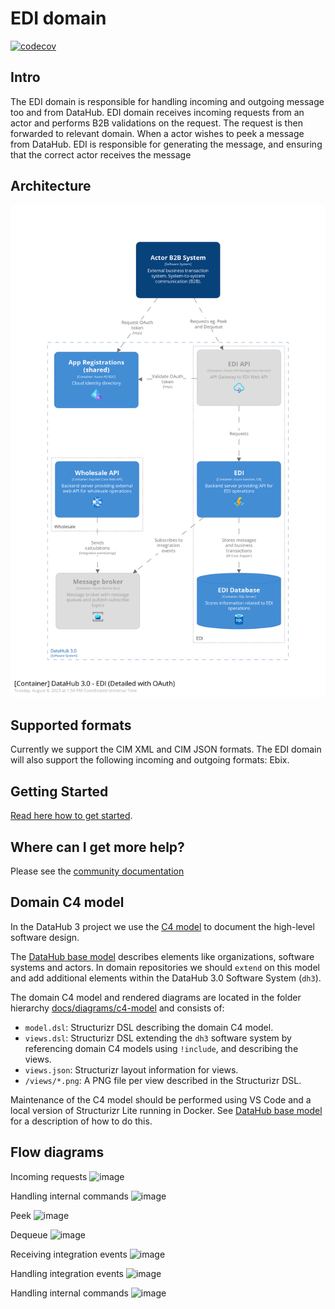 # EDI domain

[![codecov](https://codecov.io/gh/Energinet-DataHub/geh-market-roles/branch/main/graph/badge.svg?token=R80X7DC6C0)](https://codecov.io/gh/Energinet-DataHub/geh-market-roles)

## Intro

The EDI domain is responsible for handling incoming and outgoing message too and from DataHub.
EDI domain receives incoming requests from an actor and performs B2B validations on the request.
The request is then forwarded to relevant domain.
When a actor wishes to peek a message from DataHub. EDI is responsible for generating the message, and ensuring that the correct actor receives the message

## Architecture

![image](./docs/diagrams/c4-model/views/EDIDetailed.png)

## Supported formats

Currently we support the CIM XML and CIM JSON formats. The EDI domain will also support the following incoming and outgoing formats: Ebix.

## Getting Started

[Read here how to get started](https://github.com/Energinet-DataHub/green-energy-hub/blob/main/docs/getting-started.md).

## Where can I get more help?

Please see the [community documentation](https://github.com/Energinet-DataHub/green-energy-hub/blob/main/COMMUNITY.md)

## Domain C4 model

In the DataHub 3 project we use the [C4 model](https://c4model.com/) to document the high-level software design.

The [DataHub base model](https://github.com/Energinet-DataHub/opengeh-arch-diagrams#datahub-base-model) describes elements like organizations, software systems and actors. In domain repositories we should `extend` on this model and add additional elements within the DataHub 3.0 Software System (`dh3`).

The domain C4 model and rendered diagrams are located in the folder hierarchy [docs/diagrams/c4-model](./docs/diagrams/c4-model/) and consists of:

- `model.dsl`: Structurizr DSL describing the domain C4 model.
- `views.dsl`: Structurizr DSL extending the `dh3` software system by referencing domain C4 models using `!include`, and describing the views.
- `views.json`: Structurizr layout information for views.
- `/views/*.png`: A PNG file per view described in the Structurizr DSL.

Maintenance of the C4 model should be performed using VS Code and a local version of Structurizr Lite running in Docker. See [DataHub base model](https://github.com/Energinet-DataHub/opengeh-arch-diagrams#datahub-base-model) for a description of how to do this.

## Flow diagrams

Incoming requests
![image](https://github.com/Energinet-DataHub/opengeh-edi/assets/122119488/7f163627-763c-4d16-8b9c-34027d5c0815)

Handling internal commands
![image](https://github.com/Energinet-DataHub/opengeh-edi/assets/122119488/ae7d233a-60be-409e-9ff1-753863b01e8d)

Peek
![image](https://github.com/Energinet-DataHub/opengeh-edi/assets/122119488/96035920-925d-4537-bcc3-a202d11f6276)

Dequeue
![image](https://github.com/Energinet-DataHub/opengeh-edi/assets/122119488/b8b8daa7-47a2-4ee0-9d63-0675eb427bc2)

Receiving integration events
![image](https://github.com/Energinet-DataHub/opengeh-edi/assets/122119488/9ec732b1-8052-4eec-9644-bb6d21b2a603)

Handling integration events
![image](https://github.com/Energinet-DataHub/opengeh-edi/assets/122119488/d229bb80-e8eb-4c46-9f95-3c723a91bd9a)

Handling internal commands
![image](https://github.com/Energinet-DataHub/opengeh-edi/assets/122119488/d552c1fc-05e8-4fca-9876-ed2de62414d1)

